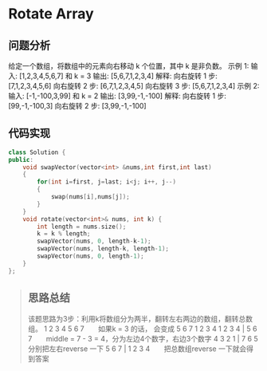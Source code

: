 # Rotate Array
## 问题分析
给定一个数组，将数组中的元素向右移动 k 个位置，其中 k 是非负数。
示例 1:
输入: [1,2,3,4,5,6,7] 和 k = 3
输出: [5,6,7,1,2,3,4]
解释:
向右旋转 1 步: [7,1,2,3,4,5,6]
向右旋转 2 步: [6,7,1,2,3,4,5]
向右旋转 3 步: [5,6,7,1,2,3,4]
示例 2:
输入: [-1,-100,3,99] 和 k = 2
输出: [3,99,-1,-100]
解释: 
向右旋转 1 步: [99,-1,-100,3]
向右旋转 2 步: [3,99,-1,-100]
## 代码实现
```cpp
class Solution {
public:
    void swapVector(vector<int> &nums,int first,int last)
    {
        for(int i=first, j=last; i<j; i++, j--)
        {
            swap(nums[i],nums[j]);
        }
    }
    void rotate(vector<int>& nums, int k) {
        int length = nums.size();
        k = k % length;
        swapVector(nums, 0, length-k-1);
        swapVector(nums, length-k, length-1);
        swapVector(nums, 0, length-1);
    }
};
```
>## 思路总结
>该题思路为3步：利用k将数组分为两半，翻转左右两边的数组，翻转总数组。
1 2 3 4 5 6 7　　如果k = 3 的话， 会变成 5 6 7 1 2 3 4
1 2 3 4 | 5 6 7　　middle = 7 - 3 = 4，分为左边4个数字，右边3个数字
4 3 2 1 | 7 6 5　　分别把左右reverse 一下
5 6 7 | 1 2 3 4　　把总数组reverse 一下就会得到答案
